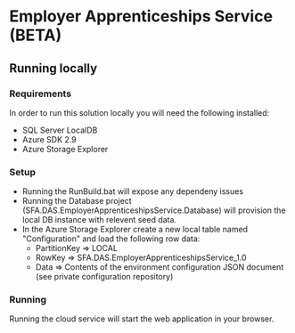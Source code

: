 # Employer Apprenticeships Service (BETA)

## Running locally

### Requirements

In order to run this solution locally you will need the following installed:

* SQL Server LocalDB
* Azure SDK 2.9
* Azure Storage Explorer

### Setup

* Running the RunBuild.bat will expose any dependeny issues
* Running the Database project (SFA.DAS.EmployerApprenticeshipsService.Database) will provision the local DB instance with relevent seed data.
* In the Azure Storage Explorer create a new local table named "Configuration" and load the following row data:
  * PartitionKey => LOCAL
  * RowKey => SFA.DAS.EmployerApprenticeshipsService_1.0
  * Data => Contents of the environment configuration JSON document (see private configuration repository)

### Running

Running the cloud service will start the web application in your browser.
